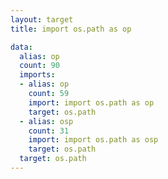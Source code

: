 ```yaml
---
layout: target
title: import os.path as op

data:
  alias: op
  count: 90
  imports:
  - alias: op
    count: 59
    import: import os.path as op
    target: os.path
  - alias: osp
    count: 31
    import: import os.path as osp
    target: os.path
  target: os.path
---
```

